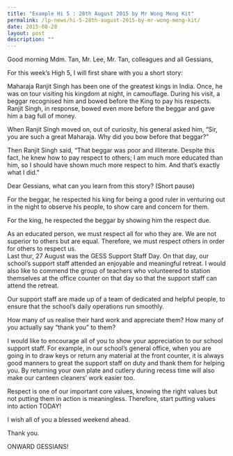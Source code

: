 ```yaml
---
title: "Example Hi 5 : 28th August 2015 by Mr Wong Meng Kit"
permalink: /lp-news/hi-5-28th-august-2015-by-mr-wong-meng-kit/
date: 2015-08-28
layout: post
description: ""
---
```

Good morning Mdm. Tan, Mr. Lee, Mr. Tan, colleagues and all Gessians,

For this week’s High 5, I will first share with you a short story:

Maharaja Ranjit Singh has been one of the greatest kings in India. Once, he was on tour visiting his kingdom at night, in camouflage. During his visit, a beggar recognised him and bowed before the King to pay his respects. Ranjit Singh, in response, bowed even more before the beggar and gave him a bag full of money.

When Ranjit Singh moved on, out of curiosity, his general asked him, “Sir, you are such a great Maharaja. Why did you bow before that beggar?”

Then Ranjit Singh said, “That beggar was poor and illiterate. Despite this fact, he knew how to pay respect to others; I am much more educated than him, so I should have shown much more respect to him. And that’s exactly what I did.”

Dear Gessians, what can you learn from this story? (Short pause)

For the beggar, he respected his king for being a good ruler in venturing out in the night to observe his people, to show care and concern for them.

For the king, he respected the beggar by showing him the respect due.

As an educated person, we must respect all for who they are. We are not superior to others but are equal. Therefore, we must respect others in order for others to respect us.  
Last thur, 27 August was the GESS Support Staff Day. On that day, our school’s support staff attended an enjoyable and meaningful retreat. I would also like to commend the group of teachers who volunteered to station themselves at the office counter on that day so that the support staff can attend the retreat.

Our support staff are made up of a team of dedicated and helpful people, to ensure that the school’s daily operations run smoothly.

How many of us realise their hard work and appreciate them? How many of you actually say “thank you” to them?

I would like to encourage all of you to show your appreciation to our school support staff. For example, in our school’s general office, when you are going in to draw keys or return any material at the front counter, it is always good manners to great the support staff on duty and thank them for helping you. By returning your own plate and cutlery during recess time will also make our canteen cleaners’ work easier too.

Respect is one of our important core values, knowing the right values but not putting them in action is meaningless. Therefore, start putting values into action TODAY!

I wish all of you a blessed weekend ahead.

Thank you.

ONWARD GESSIANS!